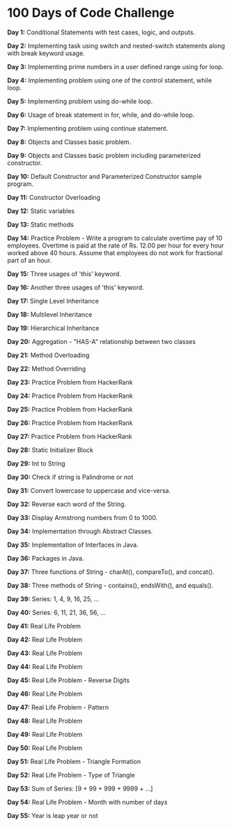 # 100 Days of Code Challenge

**Day 1:** Conditional Statements with test cases, logic, and outputs.

**Day 2:** Implementing task using switch and nested-switch statements along with break keyword usage.

**Day 3:** Implementing prime numbers in a user defined range using for loop.

**Day 4:** Implementing problem using one of the control statement, while loop.

**Day 5:** Implementing problem using do-while loop.

**Day 6:** Usage of break statement in for, while, and do-while loop.

**Day 7:** Implementing problem using continue statement.

**Day 8:** Objects and Classes basic problem.

**Day 9:** Objects and Classes basic problem including parameterized constructor.

**Day 10:** Default Constructor and Parameterized Constructor sample program.

**Day 11:** Constructor Overloading

**Day 12:** Static variables

**Day 13:** Static methods

**Day 14:** Practice Problem - Write a program to calculate overtime pay of 10 employees. Overtime is paid at the rate of Rs. 12.00 per hour for every hour worked above             40 hours. Assume that employees do not work for fractional part of an hour.

**Day 15:** Three usages of 'this' keyword.

**Day 16:** Another three usages of 'this' keyword.

**Day 17:** Single Level Inheritance

**Day 18:** Multilevel Inheritance

**Day 19:** Hierarchical Inheritance

**Day 20:** Aggregation - "HAS-A" relationship between two classes

**Day 21:** Method Overloading

**Day 22:** Method Overriding

**Day 23:** Practice Problem from HackerRank

**Day 24:** Practice Problem from HackerRank

**Day 25:** Practice Problem from HackerRank

**Day 26:** Practice Problem from HackerRank

**Day 27:** Practice Problem from HackerRank

**Day 28:** Static Initializer Block

**Day 29:** Int to String

**Day 30:** Check if string is Palindrome or not

**Day 31:** Convert lowercase to uppercase and vice-versa.

**Day 32:** Reverse each word of the String.

**Day 33:** Display Armstrong numbers from 0 to 1000.

**Day 34:** Implementation through Abstract Classes.

**Day 35:** Implementation of Interfaces in Java.

**Day 36:** Packages in Java.

**Day 37:** Three functions of String - charAt(), compareTo(), and concat().

**Day 38:** Three methods of String - contains(), endsWith(), and equals().

**Day 39:** Series: 1, 4, 9, 16, 25, ...

**Day 40:** Series: 6, 11, 21, 36, 56, ...

**Day 41:** Real Life Problem

**Day 42:** Real Life Problem

**Day 43:** Real Life Problem

**Day 44:** Real Life Problem

**Day 45:** Real Life Problem - Reverse Digits

**Day 46:** Real Life Problem

**Day 47:** Real Life Problem - Pattern

**Day 48:** Real Life Problem

**Day 49:** Real Life Problem

**Day 50:** Real Life Problem

**Day 51:** Real Life Problem - Triangle Formation

**Day 52:** Real Life Problem - Type of Triangle

**Day 53:** Sum of Series: [9 + 99 + 999 + 9999 + ...]

**Day 54:** Real Life Problem - Month with number of days

**Day 55:** Year is leap year or not
